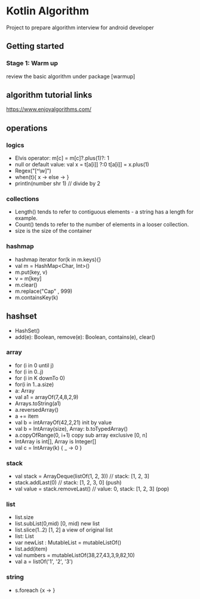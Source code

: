 # Kotlin Algorithm

Project to prepare algorithm interview for android developer

## Getting started

### Stage 1: Warm up
review the basic algorithm under package [warmup]

## algorithm tutorial links
https://www.enjoyalgorithms.com/

## operations

### logics
- Elvis operator: m[c] = m[c]?.plus(1)?: 1
- null or default value: val x = t[a[i]] ?:0
  t[a[i]] = x.plus(1)
- Regex("[^\\w]")
- when(t){ x -> else -> }
- println(number shr 1) // divide by 2

### collections
- Length() tends to refer to contiguous elements - a string has a length for example.
- Count() tends to refer to the number of elements in a looser collection.
- size is the size of the container

### hashmap
- hashmap iterator for(k in m.keys){}
- val m = HashMap<Char, Int>()
- m.put(key, v)
- v = m[key]
- m.clear()
- m.replace("Cap" , 999)
- m.containsKey(k)


## hashset
- HashSet()
- add(e): Boolean, remove(e): Boolean, contains(e), clear()

### array 
- for (i in 0 until j)
- for (i in 0..j)
- for (i in K downTo 0)
- for(i in 1..a.size)
- a: Array<Int>
- val a1 = arrayOf(7,4,8,2,9)
- Arrays.toString(a1)
- a.reversedArray()
- a += item
- val b = intArrayOf(42,2,21) init by value
- val b = IntArray(size), Array<Int>: b.toTypedArray()
- a.copyOfRange(0, i+1) copy sub array exclusive [0, n] 
- IntArray is int[], Array<Int> is Integer[]
- val c = IntArray(k) { _ -> 0 }

### stack
- val stack = ArrayDeque(listOf(1, 2, 3)) // stack: [1, 2, 3]
- stack.addLast(0)                        // stack: [1, 2, 3, 0]         (push)
- val value = stack.removeLast()          // value: 0, stack: [1, 2, 3]  (pop)

### list 
- list.size
- list.subList(0,mid) [0, mid) new list
- list.slice(1..2) [1, 2] a view of original list
- list: List<Int>
- var newList : MutableList<Int> = mutableListOf()
- list.add(item)
- val numbers = mutableListOf(38,27,43,3,9,82,10)
- val a = listOf('1', '2', '3')

### string
- s.foreach {x -> }
